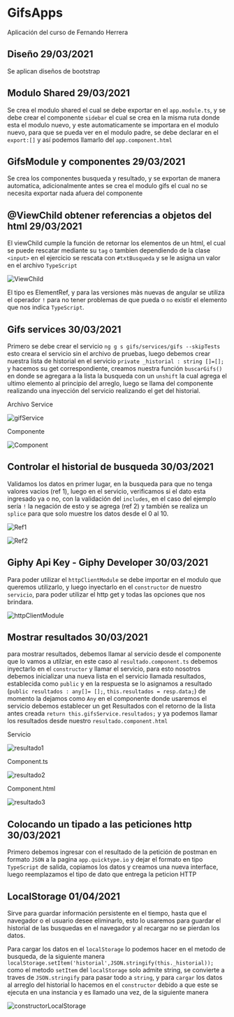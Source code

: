 # GifsApps

Aplicación del curso de Fernando Herrera

## Diseño 29/03/2021
Se aplican diseños de bootstrap

## Modulo Shared 29/03/2021
Se crea el modulo shared el cual se debe exportar en el `app.module.ts`, y se debe crear el componente `sidebar` el cual se crea en la misma ruta donde esta el modulo nuevo, y este automaticamente se importara en el modulo nuevo, para que se pueda ver en el modulo padre, se debe declarar en el `export:[]` y así podemos llamarlo del `app.component.html`

## GifsModule y componentes 29/03/2021
Se crea los componentes busqueda y resultado, y se exportan de manera automatica, adicionalmente antes se crea el modulo gifs el cual no se necesita exportar nada afuera del componente

## @ViewChild obtener referencias a objetos del html 29/03/2021
El viewChild cumple la función de retornar los elementos de un html, el cual se puede rescatar mediante su `tag` o tambien dependiendo de la clase `<input>` en el ejercicio se rescata con `#txtBusqueda` y se le asigna un valor en el archivo `TypeScript` 

![ViewChild](https://i.ibb.co/T8yrXS4/viewchild.png)

El tipo es ElementRef, y para las versiones màs nuevas de angular se utiliza el operador `!` para no tener problemas de que pueda o `no` existir el elemento que nos indica `TypeScript`.

## Gifs services 30/03/2021
Primero se debe crear el servicio `ng g s gifs/services/gifs --skipTests` esto creara el servicio sin el archivo de pruebas, luego debemos crear nuestra lista de historial en el servicio `private _historial : string []=[];` y hacemos su get correspondiente, creamos nuestra función `buscarGifs()` en donde se agregara a la lista la busqueda con un `unshift` la cual agrega el ultimo elemento al principio del arreglo, luego se llama del componente realizando una inyección del servicio realizando el get del historial.

Archivo Service

![gifService](https://i.ibb.co/4Wq3vkV/gfs-Service.png)

Componente

![Component](https://i.ibb.co/hDnJXzk/gifservice-2.png)

## Controlar el historial de busqueda 30/03/2021
Validamos los datos en primer lugar, en la busqueda para que no tenga valores vacios (ref 1), luego en el servicio, verificamos si el dato esta ingresado ya o no, con la validación del `includes`, en el caso del ejemplo sería `!` la negación de esto y se agrega (ref 2) y también se realiza un `splice` para que solo muestre los datos desde el 0 al 10.

![Ref1](https://i.ibb.co/PDhb3Ks/control1.png)

![Ref2](https://i.ibb.co/8jmqXsP/control2.png)

## Giphy Api Key - Giphy Developer 30/03/2021
Para poder utilizar el `httpClientModule` se debe importar en el modulo que queremos utilizarlo, y luego inyectarlo en el `constructor` de nuestro `servicio`, para poder utilizar el http get y todas las opciones que nos brindara.

![httpClientModule](https://i.ibb.co/V9KgCkY/httpclientget.png)

## Mostrar resultados 30/03/2021
para mostrar resultados, debemos llamar al servicio desde el componente que lo vamos a utilziar, en este caso al `resultado.component.ts` debemos inyectarlo en el `constructor` y llamar el servicio, para esto nosotros debemos inicializar una nueva lista en el servicio llamada resultados, establecida como `public` y en la respuesta se lo asignamos a resultado (`public resultados : any[]= [];`, `this.resultados = resp.data;`) de momento la dejamos como `Any` en el componente donde usaremos el servicio debemos establecer un get Resultados con el retorno de la lista antes creada `return this.gifsService.resultados;` y ya podemos llamar los resultados desde nuestro `resultado.component.html`

Servicio

![resultado1](https://i.ibb.co/f1cGwx9/resultado1.png)

Component.ts

![resultado2](https://i.ibb.co/ZBj3M6M/resultado2.png)

Component.html

![resultado3](https://i.ibb.co/W3DH1Ss/resultado3.png)

## Colocando un tipado a las peticiones http 30/03/2021
Primero debemos ingresar con el resultado de la petición de postman en formato `JSON` a la pagina `app.quicktype.io` y dejar el formato en tipo `TypeScript` de salida, copiamos los datos y creamos una nueva interface, luego reemplazamos el tipo de dato que entrega la peticion HTTP

## LocalStorage 01/04/2021
Sirve para guardar información persistente en el tiempo, hasta que el navegador o el usuario desee eliminarlo, esto lo usaremos para guardar el historial de las busquedas en el navegador y al recargar no se pierdan los datos.

Para cargar los datos en el `localStorage` lo podemos hacer en el metodo de busqueda, de la siguiente manera `localStorage.setItem('historial',JSON.stringify(this._historial));` como el metodo `setItem` del `localStorage` solo admite string, se convierte a traves de `JSON.stringify` para pasar todo a `string`, y para `cargar` los datos al arreglo del historial lo hacemos en el `constructor` debido a que este se ejecuta en una instancia y es llamado una vez, de la siguiente manera

![constructorLocalStorage](https://i.ibb.co/pnKX9jF/consturctorlocalstorager.png)

